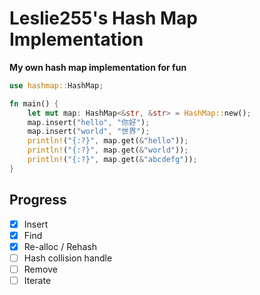# Leslie255's Hash Map Implementation

**My own hash map implementation for fun**

```rs
use hashmap::HashMap;

fn main() {
    let mut map: HashMap<&str, &str> = HashMap::new();
    map.insert("hello", "你好");
    map.insert("world", "世界");
    println!("{:?}", map.get(&"hello"));
    println!("{:?}", map.get(&"world"));
    println!("{:?}", map.get(&"abcdefg"));
}
```

## Progress

- [x] Insert
- [x] Find
- [x] Re-alloc / Rehash
- [ ] Hash collision handle
- [ ] Remove
- [ ] Iterate
